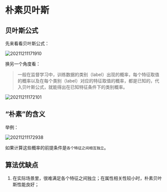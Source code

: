 <!--
 * @Description: 
 * @Version: 1.0
 * @Autor: xihuishaw
 * @Date: 2021-12-11 17:15:06
 * @LastEditors: xihuishaw
 * @LastEditTime: 2021-12-11 17:33:05
-->

# 朴素贝叶斯

## 贝叶斯公式

先来看看贝叶斯公式：

![20211211171910](https://s2.loli.net/2021/12/11/NY125zuTdpUavE7.png)

换另一个角度看：

>一般在监督学习中，训练数据的类别（label）出现的概率，每个特征取值的概率以及在每个类别（label）对应的特征取值的概率，都是已知的，代入贝叶斯公式，就能得出在已知特征条件下的类别概率。

![20211211172101](https://s2.loli.net/2021/12/11/BmwH9ZDXQpV4r7n.png)

## “朴素”的含义

举例：

![20211211172938](https://s2.loli.net/2021/12/11/eJ8dIvlMjic4gW6.png)

如果计算这些概率的前提条件是`各个特征之间相互独立`。

## 算法优缺点

1. 在实际场景里，很难满足各个特征之间独立；在属性相关性较小时，朴素贝叶斯性能良好；




